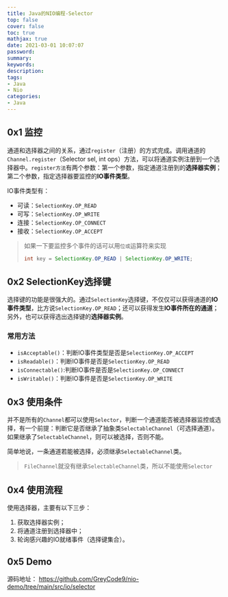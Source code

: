 ```yaml
---
title: Java的NIO编程-Selector
top: false
cover: false
toc: true
mathjax: true
date: 2021-03-01 10:07:07
password:
summary:
keywords:
description:
tags:
- Java
- Nio
categories:
- Java
---
```


## 0x1 监控

通道和选择器之间的关系，通过`register`（注册）的方式完成。调用通道的`Channel.register`（Selector sel, int ops）方法，可以将通道实例注册到一个选择器中。`register方法`有两个参数：第一个参数，指定通道注册到的**选择器实例**；第二个参数，指定选择器要监控的**IO事件类型**。

IO事件类型有：

- 可读：`SelectionKey.OP_READ`
- 可写：`SelectionKey.OP_WRITE`
- 连接：`SelectionKey.OP_CONNECT`
- 接收：`SelectionKey.OP_ACCEPT`

> 如果一下要监控多个事件的话可以用`位或`运算符来实现
>
> ```java
> int key = SelectionKey.OP_READ | SelectionKey.OP_WRITE;
> ```

## 0x2 SelectionKey选择键

选择键的功能是很强大的。通过`SelectionKey`选择键，不仅仅可以获得通道的**IO事件类型**，比方说`SelectionKey.OP_READ`；还可以获得发生**IO事件所在的通道**；另外，也可以获得选出选择键的**选择器实例**。

### 常用方法

- `isAcceptable()`：判断IO事件类型是否是`SelectionKey.OP_ACCEPT`
- `isReadable()`：判断IO事件是否是`SelectionKey.OP_READ`
- `isConnectable()`:判断IO事件是否是`SelectionKey.OP_CONNECT`
- `isWritable()`：判断IO事件是否是`SelectionKey.OP_WRITE`

## 0x3 使用条件

并不是所有的`Channel`都可以使用`Selector`，判断一个通道能否被选择器监控或选择，有一个前提：判断它是否继承了抽象类`SelectableChannel`（可选择通道）。如果继承了`SelectableChannel`，则可以被选择，否则不能。

简单地说，一条通道若能被选择，必须继承`SelectableChannel`类。

> `FileChannel`就没有继承`SelectableChannel`类，所以不能使用`Selector`

## 0x4 使用流程

使用选择器，主要有以下三步：

1. 获取选择器实例；
2. 将通道注册到选择器中；
3. 轮询感兴趣的IO就绪事件（选择键集合）。

## 0x5 Demo

源码地址： https://github.com/GreyCode9/nio-demo/tree/main/src/io/selector